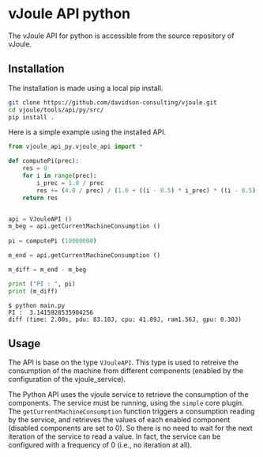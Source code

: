 # vJoule API python

The vJoule API for python is accessible from the source repository of vJoule.

## Installation

The installation is made using a local pip install.

```bash
git clone https://github.com/davidson-consulting/vjoule.git
cd vjoule/tools/api/py/src/
pip install .
```

Here is a simple example using the installed API. 

```python
from vjoule_api_py.vjoule_api import *

def computePi(prec):
    res = 0
    for i in range(prec):
		i_prec = 1.0 / prec
        res += (4.0 / prec) / (1.0 + ((i - 0.5) * i_prec) * ((i - 0.5) * i_prec))
    return res


api = VJouleAPI ()
m_beg = api.getCurrentMachineConsumption ()
	
pi = computePi (10000000)

m_end = api.getCurrentMachineConsumption ()

m_diff = m_end - m_beg

print ("PI : ", pi)
print (m_diff)
```

```shell
$ python main.py
PI :  3.1415928535904256
diff (time: 2.00s, pdu: 83.10J, cpu: 41.89J, ram1.56J, gpu: 0.30J)
```

## Usage

The API is base on the type `VJouleAPI`. This type is used to retreive
the consumption of the machine from different components (enabled by the
configuration of the vjoule_service).

The Python API uses the vjoule service to retrieve the consumption of the
components. The service must be running, using the `simple` core plugin. The
`getCurrentMachineConsumption` function triggers a consumption reading by the
service, and retrieves the values of each enabled component (disabled components
are set to 0). So there is no need to wait for the next iteration of the service
to read a value. In fact, the service can be configured with a frequency of 0
(i.e., no iteration at all).
